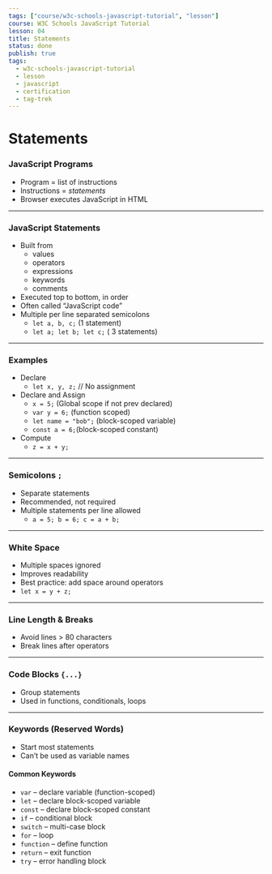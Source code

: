 ```yaml
---
tags: ["course/w3c-schools-javascript-tutorial", "lesson"]
course: W3C Schools JavaScript Tutorial
lesson: 04
title: Statements
status: done
publish: true
tags:
  - w3c-schools-javascript-tutorial
  - lesson
  - javascript
  - certification
  - tag-trek
---
```


# Statements
### JavaScript Programs

- Program = list of instructions
- Instructions = _statements_
- Browser executes JavaScript in HTML

---

### JavaScript Statements
- Built from
    - values
    - operators
    - expressions
    - keywords
    - comments
- Executed top to bottom, in order
- Often called “JavaScript code”
- Multiple per line separated semicolons
    - `let a, b, c;` (1 statement)
    -  `let a; let b; let c;` ( 3 statements)

---

### Examples
- Declare
    -  `let x, y, z;`  // No assignment
- Declare and Assign
    - `x = 5;` (Global scope if not prev declared)
    -  `var y = 6;` (function scoped)
    -  `let name = "bob";` (block-scoped variable)
    -  `const a = 6;`(block-scoped constant)
- Compute 
    - `z = x + y;` 

---

### Semicolons `;`
- Separate statements
- Recommended, not required
- Multiple statements per line allowed  
    - `a = 5; b = 6; c = a + b;`

---

### White Space
- Multiple spaces ignored
- Improves readability
- Best practice: add space around operators  
- `let x = y + z;`

---

### Line Length & Breaks

- Avoid lines > 80 characters
- Break lines after operators

---

### Code Blocks `{...}`
- Group statements
- Used in functions, conditionals, loops

---

### Keywords (Reserved Words)
- Start most statements
- Can’t be used as variable names
    

#### Common Keywords
- `var` – declare variable (function-scoped)
- `let` – declare block-scoped variable
- `const` – declare block-scoped constant
- `if` – conditional block
- `switch` – multi-case block
- `for` – loop
- `function` – define function
- `return` – exit function
- `try` – error handling block